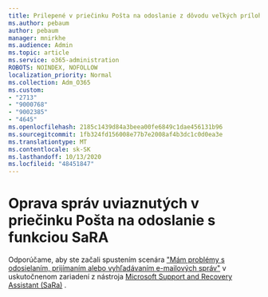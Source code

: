 ```yaml
---
title: Prilepené v priečinku Pošta na odoslanie z dôvodu veľkých príloh
ms.author: pebaum
author: pebaum
manager: mnirkhe
ms.audience: Admin
ms.topic: article
ms.service: o365-administration
ROBOTS: NOINDEX, NOFOLLOW
localization_priority: Normal
ms.collection: Adm_O365
ms.custom:
- "2713"
- "9000768"
- "9002385"
- "4645"
ms.openlocfilehash: 2185c1439d84a3beea00fe6849c1dae456131b96
ms.sourcegitcommit: 1fb324fd156008e77b7e2008af4b3dc1c0d0ea3e
ms.translationtype: MT
ms.contentlocale: sk-SK
ms.lasthandoff: 10/13/2020
ms.locfileid: "48451847"
---
```

# <a name="fix-messages-that-are-stuck-in-the-outbox-with-sara"></a>Oprava správ uviaznutých v priečinku Pošta na odoslanie s funkciou SaRA

Odporúčame, aby ste začali spustením scenára ["Mám problémy s odosielaním, prijímaním alebo vyhľadávaním e-mailových správ"](https://aka.ms/SaRA-OutlookSendReceive) v uskutočnenom zariadení z nástroja [Microsoft Support and Recovery Assistant (SaRa)](https://diagnostics.office.com/#/) .
